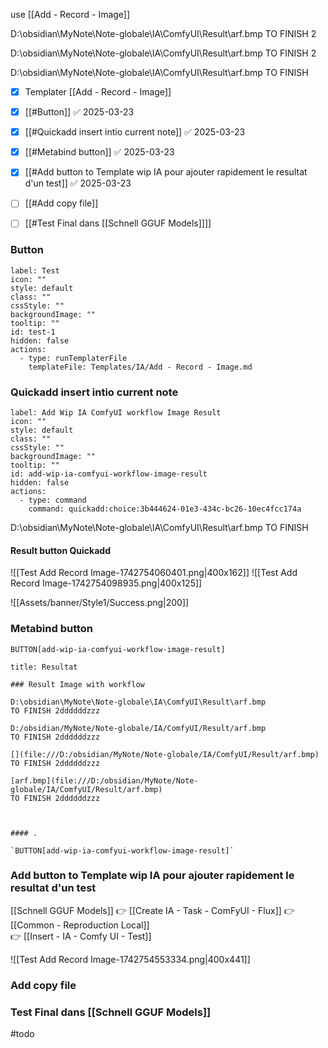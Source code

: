 use [[Add - Record - Image]]

D:\obsidian\MyNote\Note-globale\IA\ComfyUI\Result\arf.bmp
TO FINISH 2

D:\obsidian\MyNote\Note-globale\IA\ComfyUI\Result\arf.bmp
TO FINISH 2

D:\obsidian\MyNote\Note-globale\IA\ComfyUI\Result\arf.bmp
TO FINISH

- [x] Templater [[Add - Record - Image]]
- [x] [[#Button]] ✅ 2025-03-23
- [x] [[#Quickadd insert intio current note]] ✅ 2025-03-23
- [x] [[#Metabind button]] ✅ 2025-03-23
- [x] [[#Add button to Template wip IA pour ajouter rapidement le resultat d'un test]] ✅ 2025-03-23
- [ ] [[#Add copy file]]
- [ ] [[#Test Final dans [[Schnell GGUF Models]]]]



### Button

```meta-bind-button
label: Test
icon: ""
style: default
class: ""
cssStyle: ""
backgroundImage: ""
tooltip: ""
id: test-1
hidden: false
actions:
  - type: runTemplaterFile
    templateFile: Templates/IA/Add - Record - Image.md

```



### Quickadd insert intio current note

```meta-bind-button
label: Add Wip IA ComfyUI workflow Image Result
icon: ""
style: default
class: ""
cssStyle: ""
backgroundImage: ""
tooltip: ""
id: add-wip-ia-comfyui-workflow-image-result
hidden: false
actions:
  - type: command
    command: quickadd:choice:3b444624-01e3-434c-bc26-10ec4fcc174a

```


D:\obsidian\MyNote\Note-globale\IA\ComfyUI\Result\arf.bmp
TO FINISH


#### Result button Quickadd 
![[Test Add Record Image-1742754060401.png|400x162]]
![[Test Add Record Image-1742754098935.png|400x125]]

![[Assets/banner/Style1/Success.png|200]]


### Metabind button

`BUTTON[add-wip-ia-comfyui-workflow-image-result]`


```ad-success
title: Resultat

### Result Image with workflow

D:\obsidian\MyNote\Note-globale\IA\ComfyUI\Result\arf.bmp
TO FINISH 2ddddddzzz

D:/obsidian/MyNote/Note-globale/IA/ComfyUI/Result/arf.bmp
TO FINISH 2ddddddzzz

[](file:///D:/obsidian/MyNote/Note-globale/IA/ComfyUI/Result/arf.bmp)
TO FINISH 2ddddddzzz

[arf.bmp](file:///D:/obsidian/MyNote/Note-globale/IA/ComfyUI/Result/arf.bmp)
TO FINISH 2ddddddzzz



#### .

`BUTTON[add-wip-ia-comfyui-workflow-image-result]`

```




### Add button to Template wip IA pour ajouter rapidement le resultat d'un test

[[Schnell GGUF Models]]  👉 [[Create IA - Task - ComFyUI - Flux]] 
👉  [[Common - Reproduction Local]]  
👉 [[Insert - IA - Comfy UI - Test]]


![[Test Add Record Image-1742754553334.png|400x441]]




### Add copy file




### Test Final dans [[Schnell GGUF Models]]
#todo
